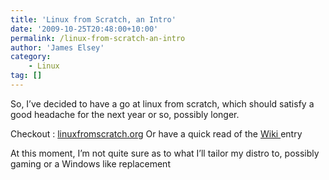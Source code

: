 ```yaml
---
title: 'Linux from Scratch, an Intro'
date: '2009-10-25T20:48:00+10:00'
permalink: /linux-from-scratch-an-intro
author: 'James Elsey'
category:
    - Linux
tag: []
---
```

So, I’ve decided to have a go at linux from scratch, which should satisfy a good headache for the next year or so, possibly longer.

Checkout : [linuxfromscratch.org](http://www.linuxfromscratch.org/) Or have a quick read of the [Wiki ](http://en.wikipedia.org/wiki/Linux_From_Scratch)entry

At this moment, I’m not quite sure as to what I’ll tailor my distro to, possibly gaming or a Windows like replacement